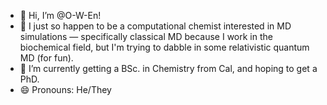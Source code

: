 - 👋 Hi, I’m @O-W-En!
- 👀 I just so happen to be a computational chemist interested in MD simulations — specifically classical MD because I work in the biochemical field, but I'm trying to dabble in some relativistic quantum MD (for fun). 
- 🌱 I’m currently getting a BSc. in Chemistry from Cal, and hoping to get a PhD. 
- 😄 Pronouns: He/They

<!---
O-W-En/O-W-En is a ✨ special ✨ repository because its `README.md` (this file) appears on your GitHub profile.
You can click the Preview link to take a look at your changes.
--->
